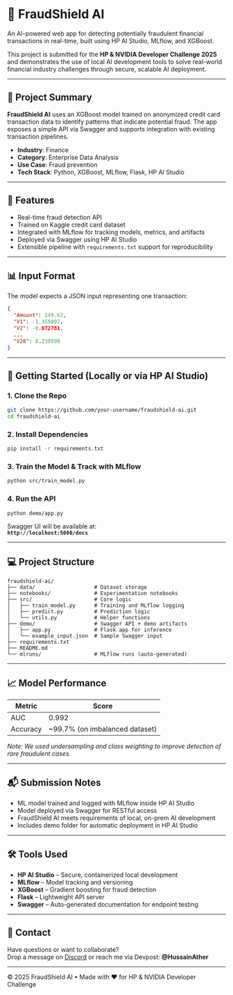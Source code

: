 # 💸 FraudShield AI

An AI-powered web app for detecting potentially fraudulent financial transactions in real-time, built using HP AI Studio, MLflow, and XGBoost.

This project is submitted for the **HP & NVIDIA Developer Challenge 2025** and demonstrates the use of local AI development tools to solve real-world financial industry challenges through secure, scalable AI deployment.

---

## 🧠 Project Summary

**FraudShield AI** uses an XGBoost model trained on anonymized credit card transaction data to identify patterns that indicate potential fraud. The app exposes a simple API via Swagger and supports integration with existing transaction pipelines.

- **Industry**: Finance
- **Category**: Enterprise Data Analysis
- **Use Case**: Fraud prevention
- **Tech Stack**: Python, XGBoost, MLflow, Flask, HP AI Studio

---

## 🚀 Features

- Real-time fraud detection API
- Trained on Kaggle credit card dataset
- Integrated with MLflow for tracking models, metrics, and artifacts
- Deployed via Swagger using HP AI Studio
- Extensible pipeline with `requirements.txt` support for reproducibility

---

## 📊 Input Format

The model expects a JSON input representing one transaction:

```json
{
  "Amount": 149.62,
  "V1": -1.359807,
  "V2": -0.072781,
  ...
  "V28": 0.239599
}
```

---

## 🔧 Getting Started (Locally or via HP AI Studio)

### 1. Clone the Repo
```bash
git clone https://github.com/your-username/fraudshield-ai.git
cd fraudshield-ai
```

### 2. Install Dependencies
```bash
pip install -r requirements.txt
```

### 3. Train the Model & Track with MLflow
```bash
python src/train_model.py
```

### 4. Run the API
```bash
python demo/app.py
```

Swagger UI will be available at:  
**`http://localhost:5000/docs`**

---

## 💻 Project Structure

```
fraudshield-ai/
├── data/                   # Dataset storage
├── notebooks/              # Experimentation notebooks
├── src/                    # Core logic
│   ├── train_model.py      # Training and MLflow logging
│   ├── predict.py          # Prediction logic
│   └── utils.py            # Helper functions
├── demo/                   # Swagger API + demo artifacts
│   ├── app.py              # Flask app for inference
│   └── example_input.json  # Sample Swagger input
├── requirements.txt
├── README.md
└── mlruns/                 # MLflow runs (auto-generated)
```

---

## 📈 Model Performance

| Metric | Score |
|--------|-------|
| AUC    | 0.992 |
| Accuracy | ~99.7% (on imbalanced dataset) |

*Note: We used undersampling and class weighting to improve detection of rare fraudulent cases.*

---

## 📬 Submission Notes

- ML model trained and logged with MLflow inside HP AI Studio
- Model deployed via Swagger for RESTful access
- FraudShield AI meets requirements of local, on-prem AI development
- Includes demo folder for automatic deployment in HP AI Studio

---

## 🛠 Tools Used

- **HP AI Studio** – Secure, containerized local development
- **MLflow** – Model tracking and versioning
- **XGBoost** – Gradient boosting for fraud detection
- **Flask** – Lightweight API server
- **Swagger** – Auto-generated documentation for endpoint testing

---

## 💬 Contact

Have questions or want to collaborate?  
Drop a message on [Discord](https://discord.gg/devpost) or reach me via Devpost: **@HussainAther**

---

© 2025 FraudShield AI • Made with ❤️ for HP & NVIDIA Developer Challenge
